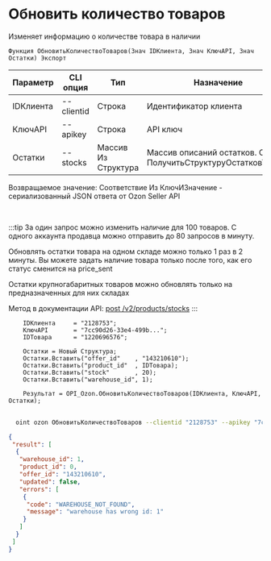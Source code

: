 ﻿---
sidebar_position: 4
---

# Обновить количество товаров
 Изменяет информацию о количестве товара в наличии



`Функция ОбновитьКоличествоТоваров(Знач IDКлиента, Знач КлючAPI, Знач Остатки) Экспорт`

  | Параметр | CLI опция | Тип | Назначение |
  |-|-|-|-|
  | IDКлиента | --clientid | Строка | Идентификатор клиента |
  | КлючAPI | --apikey | Строка | API ключ |
  | Остатки | --stocks | Массив Из Структура | Массив описаний остатков. См. ПолучитьСтруктуруОстатковТовара |

  
  Возвращаемое значение:   Соответствие Из КлючИЗначение - сериализованный JSON ответа от Ozon Seller API

<br/>

:::tip
За один запрос можно изменить наличие для 100 товаров. С одного аккаунта продавца можно отправить до 80 запросов в минуту.

 Обновлять остатки товара на одном складе можно только 1 раз в 2 минуты. Вы можете задать наличие товара только после того, как его статус сменится на price_sent

 Остатки крупногабаритных товаров можно обновлять только на предназначенных для них складах

 Метод в документации API: [post /v2/products/stocks](https://docs.ozon.ru/api/seller/#operation/ProductAPI_ProductsStocksV2)
:::
<br/>


```bsl title="Пример кода"
    IDКлиента     = "2128753";
    КлючAPI       = "7cc90d26-33e4-499b...";
    IDТовара      = "1220696576";

    Остатки = Новый Структура;
    Остатки.Вставить("offer_id"    , "143210610");
    Остатки.Вставить("product_id"  , IDТовара);
    Остатки.Вставить("stock"       , 20);
    Остатки.Вставить("warehouse_id", 1);

    Результат = OPI_Ozon.ОбновитьКоличествоТоваров(IDКлиента, КлючAPI, Остатки);
```



```sh title="Пример команды CLI"
    
  oint ozon ОбновитьКоличествоТоваров --clientid "2128753" --apikey "7cc90d26-33e4-499b..." --stocks %stocks%

```

```json title="Результат"
{
 "result": [
  {
   "warehouse_id": 1,
   "product_id": 0,
   "offer_id": "143210610",
   "updated": false,
   "errors": [
    {
     "code": "WAREHOUSE_NOT_FOUND",
     "message": "warehouse has wrong id: 1"
    }
   ]
  }
 ]
}
```
